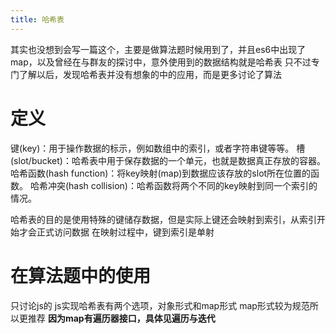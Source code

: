 ```yaml
---
title: 哈希表
---
```

其实也没想到会写一篇这个，主要是做算法题时候用到了，并且es6中出现了map，以及曾经在与群友的探讨中，意外使用到的数据结构就是哈希表
只不过专门了解以后，发现哈希表并没有想象的中的应用，而是更多讨论了算法
# 定义
键(key)：用于操作数据的标示，例如数组中的索引，或者字符串键等等。
槽(slot/bucket)：哈希表中用于保存数据的一个单元，也就是数据真正存放的容器。
哈希函数(hash function)：将key映射(map)到数据应该存放的slot所在位置的函数。
哈希冲突(hash collision)：哈希函数将两个不同的key映射到同一个索引的情况。

哈希表的目的是使用特殊的键储存数据，但是实际上键还会映射到索引，从索引开始才会正式访问数据
在映射过程中，键到索引是单射
# 在算法题中的使用
只讨论js的
js实现哈希表有两个选项，对象形式和map形式
map形式较为规范所以更推荐
**因为map有遍历器接口，具体见遍历与迭代**
